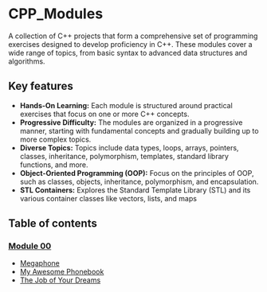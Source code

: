 # CPP_Modules
A collection of C++ projects that form a comprehensive set of programming exercises designed to develop proficiency in C++. 
These modules cover a wide range of topics, from basic syntax to advanced data structures and algorithms.
## Key features
- **Hands-On Learning:** Each module is structured around practical exercises that focus on one or more C++ concepts.
- **Progressive Difficulty:** The modules are organized in a progressive manner, starting with fundamental concepts and gradually building up to more complex topics.
- **Diverse Topics:** Topics include data types, loops, arrays, pointers, classes, inheritance, polymorphism, templates, standard library functions, and more.
- **Object-Oriented Programming (OOP):** Focus on the principles of OOP, such as classes, objects, inheritance, polymorphism, and encapsulation.
- **STL Containers:** Explores the Standard Template Library (STL) and its various container classes like vectors, lists, and maps
## Table of contents
### [Module 00](https://github.com/arommers/CPP_Modules/tree/master/00)
- [Megaphone](https://github.com/arommers/CPP_Modules/blob/master/00/ex00/README.md)
- [My Awesome Phonebook](https://github.com/arommers/CPP_Modules/tree/master/00/ex01)
- [The Job of Your Dreams](https://github.com/arommers/CPP_Modules/tree/master/00/ex02)
